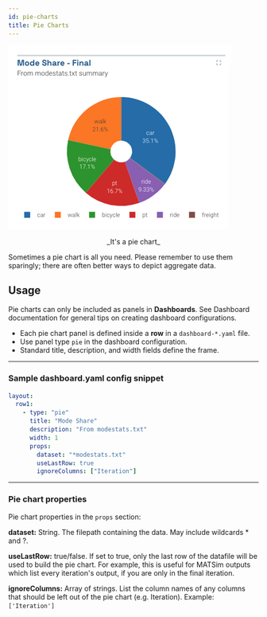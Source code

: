 ```yaml
---
id: pie-charts
title: Pie Charts
---
```


![pie chart example](assets/pie.png)

<center>_It's a pie chart_</center>

Sometimes a pie chart is all you need. Please remember to use them sparingly; there are often better ways to depict aggregate data.

## Usage

Pie charts can only be included as panels in **Dashboards**. See Dashboard documentation for general tips on creating dashboard configurations.

- Each pie chart panel is defined inside a **row** in a `dashboard-*.yaml` file.
- Use panel type `pie` in the dashboard configuration.
- Standard title, description, and width fields define the frame.

---

### Sample dashboard.yaml config snippet

```yaml
layout:
  row1:
    - type: "pie"
      title: "Mode Share"
      description: "From modestats.txt"
      width: 1
      props:
        dataset: "*modestats.txt"
        useLastRow: true
        ignoreColumns: ["Iteration"]
```

---

### Pie chart properties

Pie chart properties in the `props` section:

**dataset:** String. The filepath containing the data. May include wildcards \* and ?.

**useLastRow:** true/false. If set to true, only the last row of the datafile will be used to build the pie chart. For example, this is useful for MATSim outputs which list every iteration's output, if you are only in the final iteration.

**ignoreColumns:** Array of strings. List the column names of any columns that should be left out of the pie chart (e.g. Iteration). Example: `['Iteration']`

